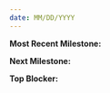 ```yaml
---
date: MM/DD/YYYY
---
```


**Most Recent Milestone:** 

**Next Milestone:** 

**Top Blocker:**
